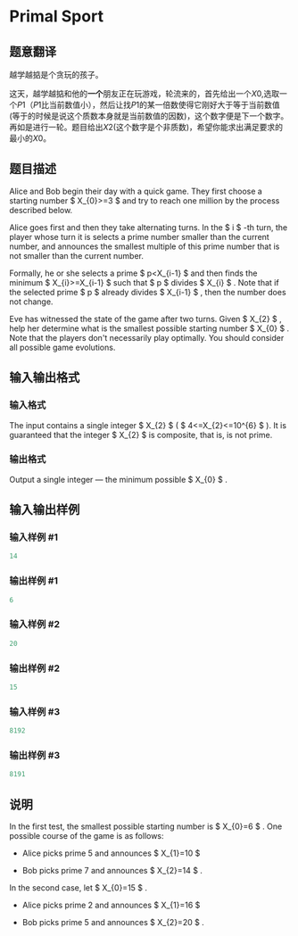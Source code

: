 # Primal Sport

## 题意翻译

越学越掂是个贪玩的孩子。

这天，越学越掂和他的**一个**朋友正在玩游戏，轮流来的，首先给出一个$X0$,选取一个$P1$（$P1$比当前数值小），然后让找$P1$的某一倍数使得它刚好大于等于当前数值(等于的时候是说这个质数本身就是当前数值的因数)，这个数字便是下一个数字。再如是进行一轮。题目给出$X2$(这个数字是个非质数)，希望你能求出满足要求的最小的$X0$。

## 题目描述

Alice and Bob begin their day with a quick game. They first choose a starting number $ X_{0}>=3 $ and try to reach one million by the process described below.

Alice goes first and then they take alternating turns. In the $ i $ -th turn, the player whose turn it is selects a prime number smaller than the current number, and announces the smallest multiple of this prime number that is not smaller than the current number.

Formally, he or she selects a prime $ p&lt;X_{i-1} $ and then finds the minimum $ X_{i}>=X_{i-1} $ such that $ p $ divides $ X_{i} $ . Note that if the selected prime $ p $ already divides $ X_{i-1} $ , then the number does not change.

Eve has witnessed the state of the game after two turns. Given $ X_{2} $ , help her determine what is the smallest possible starting number $ X_{0} $ . Note that the players don't necessarily play optimally. You should consider all possible game evolutions.

## 输入输出格式

### 输入格式

The input contains a single integer $ X_{2} $ ( $ 4<=X_{2}<=10^{6} $ ). It is guaranteed that the integer $ X_{2} $ is composite, that is, is not prime.

### 输出格式

Output a single integer — the minimum possible $ X_{0} $ .

## 输入输出样例

### 输入样例 #1

```cpp
14

```
### 输出样例 #1

```cpp
6

```
### 输入样例 #2

```cpp
20

```
### 输出样例 #2

```cpp
15

```
### 输入样例 #3

```cpp
8192

```
### 输出样例 #3

```cpp
8191

```
## 说明

In the first test, the smallest possible starting number is $ X_{0}=6 $ . One possible course of the game is as follows:

- Alice picks prime 5 and announces $ X_{1}=10 $

- Bob picks prime 7 and announces $ X_{2}=14 $ .

In the second case, let $ X_{0}=15 $ .

- Alice picks prime 2 and announces $ X_{1}=16 $

- Bob picks prime 5 and announces $ X_{2}=20 $ .

